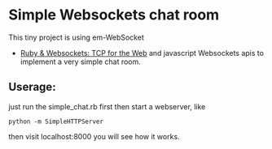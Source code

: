 # Simple Websockets chat room
This tiny project is using em-WebSocket 
* [Ruby & Websockets: TCP for the Web](http://www.igvita.com/2009/12/22/ruby-websockets-tcp-for-the-browser/)
and javascript Websockets apis to implement a very simple chat room.

## Userage:
just run the simple_chat.rb first
then start a webserver, like
```shell
python -m SimpleHTTPServer
```
then visit localhost:8000
you will see how it works.
